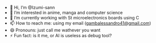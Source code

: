 - 👋 Hi, I’m @Izumi-sann
- 👀 I’m interested in anime, manga and computer science
- 🌱 I’m currently working with St microelectronics boards using C
- 📫 How to reach me: using my email (gambalessandro41@gmail.com)
- 😄 Pronouns: just call me wathever you want
- ⚡ Fun fact: is it me, or AI is useless as debug tool? 

<!---
Izumi-sann/Izumi-sann is a ✨ special ✨ repository because its `README.md` (this file) appears on your GitHub profile.
You can click the Preview link to take a look at your changes.
--->
